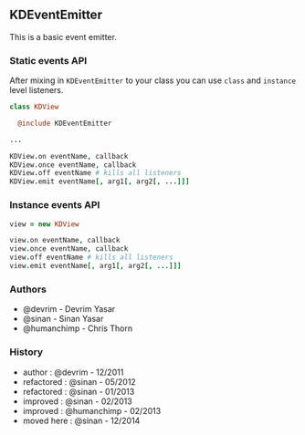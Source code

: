 ## KDEventEmitter

This is a basic event emitter.

### Static events API

After mixing in `KDEventEmitter` to your class you can use `class` and `instance` level listeners.

```coffee
class KDView

  @include KDEventEmitter

...

KDView.on eventName, callback
KDView.once eventName, callback
KDView.off eventName # kills all listeners
KDView.emit eventName[, arg1[, arg2[, ...]]]
```

### Instance events API

```coffee
view = new KDView

view.on eventName, callback
view.once eventName, callback
view.off eventName # kills all listeners
view.emit eventName[, arg1[, arg2[, ...]]]
```

### Authors

- @devrim - Devrim Yasar
- @sinan - Sinan Yasar
- @humanchimp - Chris Thorn


### History

- author     : @devrim - 12/2011
- refactored : @sinan - 05/2012
- refactored : @sinan - 01/2013
- improved   : @sinan - 02/2013
- improved   : @humanchimp - 02/2013
- moved here : @sinan - 12/2014
